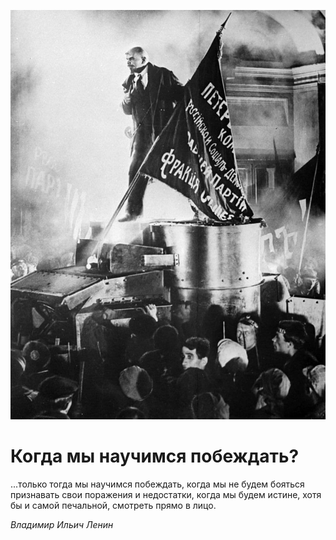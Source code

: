 
![](./img/old/leninRev.jpg)


# Когда мы научимся побеждать?


...только тогда мы научимся побеждать,
когда мы не будем бояться признавать свои поражения и недос­татки, когда
мы будем истине, хотя бы и самой печальной, смотреть прямо в лицо.





*Владимир Ильич Ленин*

